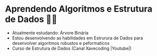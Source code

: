 # Aprendendo Algoritmos e Estrutura de Dados 👨‍💻

 - Atualmente estudando: Árvore Binária
 - Estou desenvolvendo as habilidades em Estrurura de Dados para desenvolver algoritmos robustos e peformaticos
 - Curso de Estrutura de Dados (Canal Xavecoding |Youtube|)
